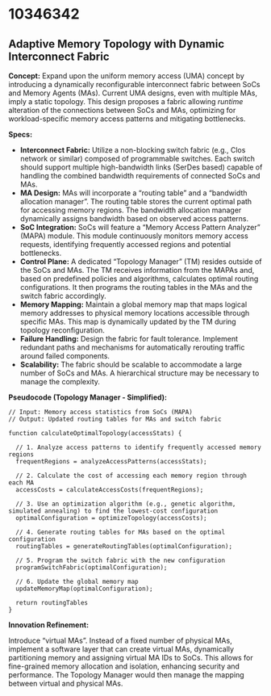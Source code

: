 # 10346342

## Adaptive Memory Topology with Dynamic Interconnect Fabric

**Concept:** Expand upon the uniform memory access (UMA) concept by introducing a dynamically reconfigurable interconnect fabric between SoCs and Memory Agents (MAs). Current UMA designs, even with multiple MAs, imply a static topology. This design proposes a fabric allowing *runtime* alteration of the connections between SoCs and MAs, optimizing for workload-specific memory access patterns and mitigating bottlenecks.

**Specs:**

*   **Interconnect Fabric:** Utilize a non-blocking switch fabric (e.g., Clos network or similar) composed of programmable switches. Each switch should support multiple high-bandwidth links (SerDes based) capable of handling the combined bandwidth requirements of connected SoCs and MAs.
*   **MA Design:** MAs will incorporate a “routing table” and a “bandwidth allocation manager”. The routing table stores the current optimal path for accessing memory regions. The bandwidth allocation manager dynamically assigns bandwidth based on observed access patterns.
*   **SoC Integration:** SoCs will feature a “Memory Access Pattern Analyzer” (MAPA) module. This module continuously monitors memory access requests, identifying frequently accessed regions and potential bottlenecks.
*   **Control Plane:** A dedicated “Topology Manager” (TM) resides outside of the SoCs and MAs. The TM receives information from the MAPAs and, based on predefined policies and algorithms, calculates optimal routing configurations. It then programs the routing tables in the MAs and the switch fabric accordingly.
*   **Memory Mapping:** Maintain a global memory map that maps logical memory addresses to physical memory locations accessible through specific MAs. This map is dynamically updated by the TM during topology reconfiguration.
*   **Failure Handling:** Design the fabric for fault tolerance. Implement redundant paths and mechanisms for automatically rerouting traffic around failed components.
*   **Scalability:** The fabric should be scalable to accommodate a large number of SoCs and MAs. A hierarchical structure may be necessary to manage the complexity.

**Pseudocode (Topology Manager - Simplified):**

```pseudocode
// Input: Memory access statistics from SoCs (MAPA)
// Output: Updated routing tables for MAs and switch fabric

function calculateOptimalTopology(accessStats) {

  // 1. Analyze access patterns to identify frequently accessed memory regions
  frequentRegions = analyzeAccessPatterns(accessStats);

  // 2. Calculate the cost of accessing each memory region through each MA
  accessCosts = calculateAccessCosts(frequentRegions);

  // 3. Use an optimization algorithm (e.g., genetic algorithm, simulated annealing) to find the lowest-cost configuration
  optimalConfiguration = optimizeTopology(accessCosts);

  // 4. Generate routing tables for MAs based on the optimal configuration
  routingTables = generateRoutingTables(optimalConfiguration);

  // 5. Program the switch fabric with the new configuration
  programSwitchFabric(optimalConfiguration);

  // 6. Update the global memory map
  updateMemoryMap(optimalConfiguration);

  return routingTables
}
```

**Innovation Refinement:**

Introduce “virtual MAs”. Instead of a fixed number of physical MAs, implement a software layer that can create virtual MAs, dynamically partitioning memory and assigning virtual MA IDs to SoCs. This allows for fine-grained memory allocation and isolation, enhancing security and performance. The Topology Manager would then manage the mapping between virtual and physical MAs.